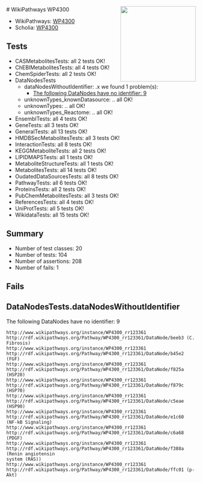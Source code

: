 <img style="float: right; width: 200px" src="https://upload.wikimedia.org/wikipedia/commons/thumb/8/83/Wplogo_with_text_500.png/640px-Wplogo_with_text_500.png" />
# WikiPathways WP4300

* WikiPathways: [WP4300](https://wikipathways.org/pathways/WP4300)
* Scholia: [WP4300](https://scholia.toolforge.org/wikipathways/WP4300)
## Tests
* CASMetabolitesTests: all 2 tests OK!
* ChEBIMetabolitesTests: all 4 tests OK!
* ChemSpiderTests: all 2 tests OK!
* DataNodesTests
    * dataNodesWithoutIdentifier: .x we found 1 problem(s):
        * [The following DataNodes have no identifier: 9](#d2d32fa8)
    * unknownTypes_knownDatasource: .. all OK!
    * unknownTypes: .. all OK!
    * unknownTypes_Reactome: .. all OK!
* EnsemblTests: all 4 tests OK!
* GeneTests: all 3 tests OK!
* GeneralTests: all 13 tests OK!
* HMDBSecMetabolitesTests: all 3 tests OK!
* InteractionTests: all 8 tests OK!
* KEGGMetaboliteTests: all 2 tests OK!
* LIPIDMAPSTests: all 1 tests OK!
* MetaboliteStructureTests: all 1 tests OK!
* MetabolitesTests: all 14 tests OK!
* OudatedDataSourcesTests: all 8 tests OK!
* PathwayTests: all 6 tests OK!
* ProteinsTests: all 2 tests OK!
* PubChemMetabolitesTests: all 3 tests OK!
* ReferencesTests: all 4 tests OK!
* UniProtTests: all 5 tests OK!
* WikidataTests: all 15 tests OK!


## Summary

* Number of test classes: 20
* Number of tests: 104
* Number of assertions: 208
* Number of fails: 1

## Fails

<a name="d2d32fa8" />

## DataNodesTests.dataNodesWithoutIdentifier

The following DataNodes have no identifier: 9
```
http://www.wikipathways.org/instance/WP4300_rr123361 http://rdf.wikipathways.org/Pathway/WP4300_rr123361/DataNode/beeb3 (C. Fibrosis)
http://www.wikipathways.org/instance/WP4300_rr123361 http://rdf.wikipathways.org/Pathway/WP4300_rr123361/DataNode/b45e2 (FGF)
http://www.wikipathways.org/instance/WP4300_rr123361 http://rdf.wikipathways.org/Pathway/WP4300_rr123361/DataNode/f825a (HSP20)
http://www.wikipathways.org/instance/WP4300_rr123361 http://rdf.wikipathways.org/Pathway/WP4300_rr123361/DataNode/f879c (HSP70)
http://www.wikipathways.org/instance/WP4300_rr123361 http://rdf.wikipathways.org/Pathway/WP4300_rr123361/DataNode/c5eae (HSP90)
http://www.wikipathways.org/instance/WP4300_rr123361 http://rdf.wikipathways.org/Pathway/WP4300_rr123361/DataNode/e1c60 (NF-kB Signaling)
http://www.wikipathways.org/instance/WP4300_rr123361 http://rdf.wikipathways.org/Pathway/WP4300_rr123361/DataNode/c6a68 (PDGF)
http://www.wikipathways.org/instance/WP4300_rr123361 http://rdf.wikipathways.org/Pathway/WP4300_rr123361/DataNode/f388a (Renin angiotensin
system (RAS))
http://www.wikipathways.org/instance/WP4300_rr123361 http://rdf.wikipathways.org/Pathway/WP4300_rr123361/DataNode/ffc01 (p-Akt)
```

